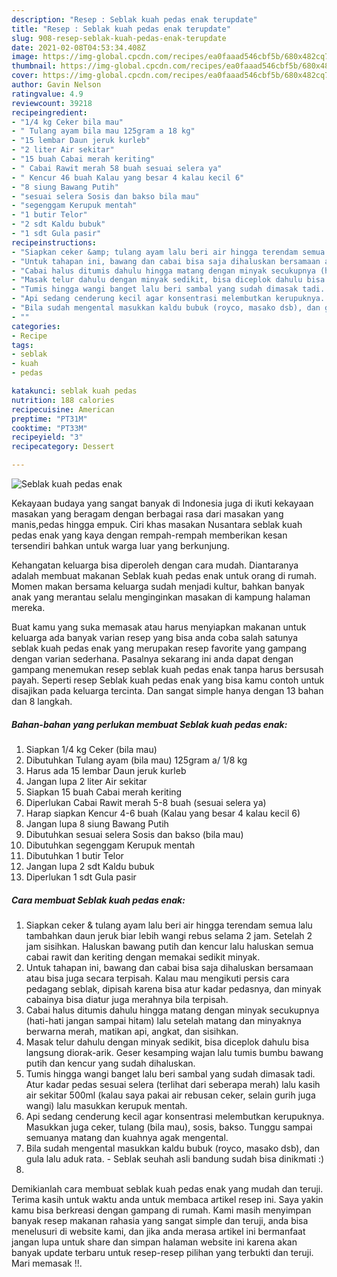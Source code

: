 ```yaml
---
description: "Resep : Seblak kuah pedas enak terupdate"
title: "Resep : Seblak kuah pedas enak terupdate"
slug: 908-resep-seblak-kuah-pedas-enak-terupdate
date: 2021-02-08T04:53:34.408Z
image: https://img-global.cpcdn.com/recipes/ea0faaad546cbf5b/680x482cq70/seblak-kuah-pedas-enak-foto-resep-utama.jpg
thumbnail: https://img-global.cpcdn.com/recipes/ea0faaad546cbf5b/680x482cq70/seblak-kuah-pedas-enak-foto-resep-utama.jpg
cover: https://img-global.cpcdn.com/recipes/ea0faaad546cbf5b/680x482cq70/seblak-kuah-pedas-enak-foto-resep-utama.jpg
author: Gavin Nelson
ratingvalue: 4.9
reviewcount: 39218
recipeingredient:
- "1/4 kg Ceker bila mau"
- " Tulang ayam bila mau 125gram a 18 kg"
- "15 lembar Daun jeruk kurleb"
- "2 liter Air sekitar"
- "15 buah Cabai merah keriting"
- " Cabai Rawit merah 58 buah sesuai selera ya"
- " Kencur 46 buah Kalau yang besar 4 kalau kecil 6"
- "8 siung Bawang Putih"
- "sesuai selera Sosis dan bakso bila mau"
- "segenggam Kerupuk mentah"
- "1 butir Telor"
- "2 sdt Kaldu bubuk"
- "1 sdt Gula pasir"
recipeinstructions:
- "Siapkan ceker &amp; tulang ayam lalu beri air hingga terendam semua lalu tambahkan daun jeruk biar lebih wangi rebus selama 2 jam. Setelah 2 jam sisihkan. Haluskan bawang putih dan kencur lalu haluskan semua cabai rawit dan keriting dengan memakai sedikit minyak."
- "Untuk tahapan ini, bawang dan cabai bisa saja dihaluskan bersamaan atau bisa juga secara terpisah. Kalau mau mengikuti persis cara pedagang seblak, dipisah karena bisa atur kadar pedasnya, dan minyak cabainya bisa diatur juga merahnya bila terpisah."
- "Cabai halus ditumis dahulu hingga matang dengan minyak secukupnya (hati-hati jangan sampai hitam) lalu setelah matang dan minyaknya berwarna merah, matikan api, angkat, dan sisihkan."
- "Masak telur dahulu dengan minyak sedikit, bisa diceplok dahulu bisa langsung diorak-arik. Geser kesamping wajan lalu tumis bumbu bawang putih dan kencur yang sudah dihaluskan."
- "Tumis hingga wangi banget lalu beri sambal yang sudah dimasak tadi. Atur kadar pedas sesuai selera (terlihat dari seberapa merah) lalu kasih air sekitar 500ml (kalau saya pakai air rebusan ceker, selain gurih juga wangi) lalu masukkan kerupuk mentah."
- "Api sedang cenderung kecil agar konsentrasi melembutkan kerupuknya. Masukkan juga ceker, tulang (bila mau), sosis, bakso. Tunggu sampai semuanya matang dan kuahnya agak mengental."
- "Bila sudah mengental masukkan kaldu bubuk (royco, masako dsb), dan gula lalu aduk rata.  Seblak seuhah asli bandung sudah bisa dinikmati :)"
- ""
categories:
- Recipe
tags:
- seblak
- kuah
- pedas

katakunci: seblak kuah pedas 
nutrition: 188 calories
recipecuisine: American
preptime: "PT31M"
cooktime: "PT33M"
recipeyield: "3"
recipecategory: Dessert

---
```



![Seblak kuah pedas enak](https://img-global.cpcdn.com/recipes/ea0faaad546cbf5b/680x482cq70/seblak-kuah-pedas-enak-foto-resep-utama.jpg)

Kekayaan budaya yang sangat banyak di Indonesia juga di ikuti kekayaan masakan yang beragam dengan berbagai rasa dari masakan yang manis,pedas hingga empuk. Ciri khas masakan Nusantara seblak kuah pedas enak yang kaya dengan rempah-rempah memberikan kesan tersendiri bahkan untuk warga luar yang berkunjung.




Kehangatan keluarga bisa diperoleh dengan cara mudah. Diantaranya adalah membuat makanan Seblak kuah pedas enak untuk orang di rumah. Momen makan bersama keluarga sudah menjadi kultur, bahkan banyak anak yang merantau selalu menginginkan masakan di kampung halaman mereka.

Buat kamu yang suka memasak atau harus menyiapkan makanan untuk keluarga ada banyak varian resep yang bisa anda coba salah satunya seblak kuah pedas enak yang merupakan resep favorite yang gampang dengan varian sederhana. Pasalnya sekarang ini anda dapat dengan gampang menemukan resep seblak kuah pedas enak tanpa harus bersusah payah.
Seperti resep Seblak kuah pedas enak yang bisa kamu contoh untuk disajikan pada keluarga tercinta. Dan sangat simple hanya dengan 13 bahan dan 8 langkah.


<!--inarticleads1-->

##### Bahan-bahan yang perlukan membuat Seblak kuah pedas enak:

1. Siapkan 1/4 kg Ceker (bila mau)
1. Dibutuhkan  Tulang ayam (bila mau) 125gram a/ 1/8 kg
1. Harus ada 15 lembar Daun jeruk kurleb
1. Jangan lupa 2 liter Air sekitar
1. Siapkan 15 buah Cabai merah keriting
1. Diperlukan  Cabai Rawit merah 5-8 buah (sesuai selera ya)
1. Harap siapkan  Kencur 4-6 buah (Kalau yang besar 4 kalau kecil 6)
1. Jangan lupa 8 siung Bawang Putih
1. Dibutuhkan sesuai selera Sosis dan bakso (bila mau)
1. Dibutuhkan segenggam Kerupuk mentah
1. Dibutuhkan 1 butir Telor
1. Jangan lupa 2 sdt Kaldu bubuk
1. Diperlukan 1 sdt Gula pasir




<!--inarticleads2-->

##### Cara membuat  Seblak kuah pedas enak:

1. Siapkan ceker &amp; tulang ayam lalu beri air hingga terendam semua lalu tambahkan daun jeruk biar lebih wangi rebus selama 2 jam. Setelah 2 jam sisihkan. Haluskan bawang putih dan kencur lalu haluskan semua cabai rawit dan keriting dengan memakai sedikit minyak.
1. Untuk tahapan ini, bawang dan cabai bisa saja dihaluskan bersamaan atau bisa juga secara terpisah. Kalau mau mengikuti persis cara pedagang seblak, dipisah karena bisa atur kadar pedasnya, dan minyak cabainya bisa diatur juga merahnya bila terpisah.
1. Cabai halus ditumis dahulu hingga matang dengan minyak secukupnya (hati-hati jangan sampai hitam) lalu setelah matang dan minyaknya berwarna merah, matikan api, angkat, dan sisihkan.
1. Masak telur dahulu dengan minyak sedikit, bisa diceplok dahulu bisa langsung diorak-arik. Geser kesamping wajan lalu tumis bumbu bawang putih dan kencur yang sudah dihaluskan.
1. Tumis hingga wangi banget lalu beri sambal yang sudah dimasak tadi. Atur kadar pedas sesuai selera (terlihat dari seberapa merah) lalu kasih air sekitar 500ml (kalau saya pakai air rebusan ceker, selain gurih juga wangi) lalu masukkan kerupuk mentah.
1. Api sedang cenderung kecil agar konsentrasi melembutkan kerupuknya. Masukkan juga ceker, tulang (bila mau), sosis, bakso. Tunggu sampai semuanya matang dan kuahnya agak mengental.
1. Bila sudah mengental masukkan kaldu bubuk (royco, masako dsb), dan gula lalu aduk rata.  - Seblak seuhah asli bandung sudah bisa dinikmati :)
1. 




Demikianlah cara membuat seblak kuah pedas enak yang mudah dan teruji. Terima kasih untuk waktu anda untuk membaca artikel resep ini. Saya yakin kamu bisa berkreasi dengan gampang di rumah. Kami masih menyimpan banyak resep makanan rahasia yang sangat simple dan teruji, anda bisa menelusuri di website kami, dan jika anda merasa artikel ini bermanfaat jangan lupa untuk share dan simpan halaman website ini karena akan banyak update terbaru untuk resep-resep pilihan yang terbukti dan teruji. Mari memasak !!. 
